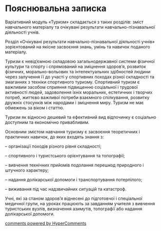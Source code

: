 <div id="hypercomments_widget" class="js-hypercomments-widget invisible"></div>

Пояснювальна записка
=============================

Варіативний модуль «Туризм» складається з таких розділів: зміст навчального матеріалу та очікувані результати навчально-пізнавальної діяльності учнів.

Розділ «Очікувані результати навчально-пізнавальної діяльності учнів» зорієнтований на якісне засвоєння знань, умінь та навичок поданого матеріалу. 

Туризм є невід’ємною складовою загальнодержавної системи фізичної культури та спорту і спрямований на зміцнення здоров’я, розвиток фізичних, морально-вольових та інтелектуальних здібностей людини через залучення її до участі у спортивних походах різної складності та змаганнях з техніки спортивного туризму. Спортивний туризм є важливим засобом сприяння підвищенню соціальної і трудової активності людей, задоволення їхніх моральних, естетичних і творчих потреб, життєво важливої потреби взаємного спілкування, розвитку дружніх стосунків між народами і зміцнення миру. Туризм не має обмежень за віком і статтю.

Туризм як відносно дешевий та ефективний вид відпочинку є соціально доступним та економічно привабливим.

Основним змістом навчання туризму є засвоєння теоретичних і практичних навичок, до яких входять знання з:

– організації походів різного рівня складності;

– спортивного і туристського орієнтування та топографії;

– вивчення технічних прийомів подолання перешкод природного і штучного характеру;

– надання долікарської допомоги і транспортування потерпілого;

– виживання під час надзвичайних ситуацій та катастроф.

Учні, які за станом здоров’я віднесені до підготовчої і спеціальної медичної групи, на уроках працюють за завданням учителя з вивчення туристських вузлів, визначення азимутів, топографії або надання долікарської допомоги.

<div class="js-hypercomments-container">
    <a href="http://hypercomments.com" class="hc-link" title="comments widget">comments powered by HyperComments</a>
</div>